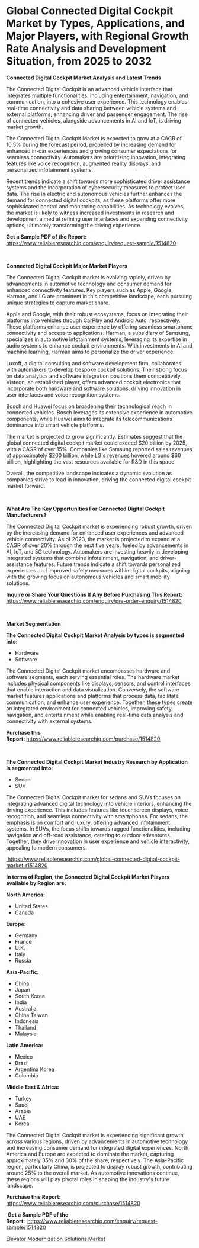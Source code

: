 <p><h1>Global Connected Digital Cockpit Market by Types, Applications, and Major Players, with Regional Growth Rate Analysis and Development Situation, from 2025 to 2032</h1></p><p><strong>Connected Digital Cockpit Market Analysis and Latest Trends</strong></p>
<p><p>The Connected Digital Cockpit is an advanced vehicle interface that integrates multiple functionalities, including entertainment, navigation, and communication, into a cohesive user experience. This technology enables real-time connectivity and data sharing between vehicle systems and external platforms, enhancing driver and passenger engagement. The rise of connected vehicles, alongside advancements in AI and IoT, is driving market growth.</p><p>The Connected Digital Cockpit Market is expected to grow at a CAGR of 10.5% during the forecast period, propelled by increasing demand for enhanced in-car experiences and growing consumer expectations for seamless connectivity. Automakers are prioritizing innovation, integrating features like voice recognition, augmented reality displays, and personalized infotainment systems. </p><p>Recent trends indicate a shift towards more sophisticated driver assistance systems and the incorporation of cybersecurity measures to protect user data. The rise in electric and autonomous vehicles further enhances the demand for connected digital cockpits, as these platforms offer more sophisticated control and monitoring capabilities. As technology evolves, the market is likely to witness increased investments in research and development aimed at refining user interfaces and expanding connectivity options, ultimately transforming the driving experience.</p></p>
<p><strong>Get a Sample PDF of the Report:&nbsp;</strong> <a href="https://www.reliableresearchiq.com/enquiry/request-sample/1514820?utm_campaign=2726&utm_medium=2&utm_source=Github&utm_content=ia&utm_term=29032025&utm_id=connected-digital-cockpit">https://www.reliableresearchiq.com/enquiry/request-sample/1514820</a></p>
<p>&nbsp;</p>
<p><strong>Connected Digital Cockpit Major Market Players</strong></p>
<p><p>The Connected Digital Cockpit market is evolving rapidly, driven by advancements in automotive technology and consumer demand for enhanced connectivity features. Key players such as Apple, Google, Harman, and LG are prominent in this competitive landscape, each pursuing unique strategies to capture market share.</p><p>Apple and Google, with their robust ecosystems, focus on integrating their platforms into vehicles through CarPlay and Android Auto, respectively. These platforms enhance user experience by offering seamless smartphone connectivity and access to applications. Harman, a subsidiary of Samsung, specializes in automotive infotainment systems, leveraging its expertise in audio systems to enhance cockpit environments. With investments in AI and machine learning, Harman aims to personalize the driver experience.</p><p>Luxoft, a digital consulting and software development firm, collaborates with automakers to develop bespoke cockpit solutions. Their strong focus on data analytics and software integration positions them competitively. Visteon, an established player, offers advanced cockpit electronics that incorporate both hardware and software solutions, driving innovation in user interfaces and voice recognition systems.</p><p>Bosch and Huawei focus on broadening their technological reach in connected vehicles. Bosch leverages its extensive experience in automotive components, while Huawei aims to integrate its telecommunications dominance into smart vehicle platforms.</p><p>The market is projected to grow significantly. Estimates suggest that the global connected digital cockpit market could exceed $20 billion by 2025, with a CAGR of over 15%. Companies like Samsung reported sales revenues of approximately $200 billion, while LG's revenues hovered around $60 billion, highlighting the vast resources available for R&D in this space. </p><p>Overall, the competitive landscape indicates a dynamic evolution as companies strive to lead in innovation, driving the connected digital cockpit market forward.</p></p>
<p>&nbsp;</p>
<p><strong>What Are The Key Opportunities For Connected Digital Cockpit Manufacturers?</strong></p>
<p><p>The Connected Digital Cockpit market is experiencing robust growth, driven by the increasing demand for enhanced user experiences and advanced vehicle connectivity. As of 2023, the market is projected to expand at a CAGR of over 20% through the next five years, fueled by advancements in AI, IoT, and 5G technology. Automakers are investing heavily in developing integrated systems that combine infotainment, navigation, and driver-assistance features. Future trends indicate a shift towards personalized experiences and improved safety measures within digital cockpits, aligning with the growing focus on autonomous vehicles and smart mobility solutions.</p></p>
<p><strong>Inquire or Share Your Questions If Any Before Purchasing This Report:</strong> <a href="https://www.reliableresearchiq.com/enquiry/pre-order-enquiry/1514820?utm_campaign=2726&utm_medium=2&utm_source=Github&utm_content=ia&utm_term=29032025&utm_id=connected-digital-cockpit">https://www.reliableresearchiq.com/enquiry/pre-order-enquiry/1514820</a></p>
<p>&nbsp;</p>
<p><strong>Market Segmentation</strong></p>
<p><strong>The Connected Digital Cockpit Market Analysis by types is segmented into:</strong></p>
<p><ul><li>Hardware</li><li>Software</li></ul></p>
<p><p>The Connected Digital Cockpit market encompasses hardware and software segments, each serving essential roles. The hardware market includes physical components like displays, sensors, and control interfaces that enable interaction and data visualization. Conversely, the software market features applications and platforms that process data, facilitate communication, and enhance user experience. Together, these types create an integrated environment for connected vehicles, improving safety, navigation, and entertainment while enabling real-time data analysis and connectivity with external systems.</p></p>
<p><strong>Purchase this Report:&nbsp;</strong><a href="https://www.reliableresearchiq.com/purchase/1514820?utm_campaign=2726&utm_medium=2&utm_source=Github&utm_content=ia&utm_term=29032025&utm_id=connected-digital-cockpit">https://www.reliableresearchiq.com/purchase/1514820</a></p>
<p>&nbsp;</p>
<p><strong>The Connected Digital Cockpit Market Industry Research by Application is segmented into:</strong></p>
<p><ul><li>Sedan</li><li>SUV</li></ul></p>
<p><p>The Connected Digital Cockpit market for sedans and SUVs focuses on integrating advanced digital technology into vehicle interiors, enhancing the driving experience. This includes features like touchscreen displays, voice recognition, and seamless connectivity with smartphones. For sedans, the emphasis is on comfort and luxury, offering advanced infotainment systems. In SUVs, the focus shifts towards rugged functionalities, including navigation and off-road assistance, catering to outdoor adventures. Together, they drive innovation in user experience and vehicle interactivity, appealing to modern consumers.</p></p>
<p><a href="https://www.reliableresearchiq.com/global-connected-digital-cockpit-market-r1514820?utm_campaign=2726&utm_medium=2&utm_source=Github&utm_content=ia&utm_term=29032025&utm_id=connected-digital-cockpit">&nbsp;https://www.reliableresearchiq.com/global-connected-digital-cockpit-market-r1514820</a></p>
<p><strong>In terms of Region, the Connected Digital Cockpit Market Players available by Region are:</strong></p>
<p>
    <p> <strong> North America: </strong>
        <ul>
            <li>United States</li>
            <li>Canada</li>
        </ul>
        </p> 
    <p> <strong> Europe: </strong>
        <ul>
            <li>Germany</li>
            <li>France</li>
            <li>U.K.</li>
            <li>Italy</li>
            <li>Russia</li>
        </ul>
        </p> 
    <p> <strong> Asia-Pacific: </strong>
        <ul>
            <li>China</li>
            <li>Japan</li>
            <li>South Korea</li>
            <li>India</li>
            <li>Australia</li>
            <li>China Taiwan</li>
            <li>Indonesia</li>
            <li>Thailand</li>
            <li>Malaysia</li>
        </ul>
        </p> 
    <p> <strong> Latin America: </strong>
        <ul>
            <li>Mexico</li>
            <li>Brazil</li>
            <li>Argentina Korea</li>
            <li>Colombia</li>
        </ul>
        </p> 
    <p> <strong> Middle East & Africa: </strong>
        <ul>
            <li>Turkey</li>
            <li>Saudi</li>
            <li>Arabia</li>
            <li>UAE</li>
            <li>Korea</li>
        </ul>
    </p>
    </p>
<p><p>The Connected Digital Cockpit market is experiencing significant growth across various regions, driven by advancements in automotive technology and increasing consumer demand for integrated digital experiences. North America and Europe are expected to dominate the market, capturing approximately 35% and 30% of the share, respectively. The Asia-Pacific region, particularly China, is projected to display robust growth, contributing around 25% to the overall market. As automotive innovations continue, these regions will play pivotal roles in shaping the industry's future landscape.</p></p>
<p><strong>Purchase this Report: </strong><a href="https://www.reliableresearchiq.com/purchase/1514820?utm_campaign=2726&utm_medium=2&utm_source=Github&utm_content=ia&utm_term=29032025&utm_id=connected-digital-cockpit">https://www.reliableresearchiq.com/purchase/1514820</a></p>
<p>&nbsp;<strong>Get a Sample PDF of the Report:&nbsp;&nbsp;</strong><a href="https://www.reliableresearchiq.com/enquiry/request-sample/1514820?utm_campaign=2726&utm_medium=2&utm_source=Github&utm_content=ia&utm_term=29032025&utm_id=connected-digital-cockpit">https://www.reliableresearchiq.com/enquiry/request-sample/1514820</a></p>
<p><strong></strong></p>
<p><p><a href="https://github.com/carylgrinko/Market-Research-Report-List-1/blob/main/elevator-modernization-solutions-market.md?utm_campaign=2726&utm_medium=2&utm_source=Github&utm_content=ia&utm_term=29032025&utm_id=connected-digital-cockpit">Elevator Modernization Solutions Market</a></p></p>